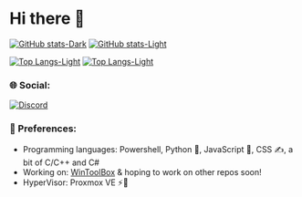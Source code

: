 # Hi there 👋

[![GitHub stats-Dark](https://github-readme-stats.vercel.app/api?username=MyDrift-user&show_icons=true&theme=dark#gh-dark-mode-only)](https://github.com/anuraghazra/github-readme-stats#gh-dark-mode-only)
[![GitHub stats-Light](https://github-readme-stats.vercel.app/api?username=MyDrift-user&show_icons=true&theme=default#gh-light-mode-only)](https://github.com/anuraghazra/github-readme-stats#gh-light-mode-only)

[![Top Langs-Light](https://github-readme-stats.vercel.app/api/top-langs/?username=mydrift-user&layout=compact&theme=default#gh-light-mode-only)](https://github.com/anuraghazra/github-readme-stats#gh-light-mode-only)
[![Top Langs-Light](https://github-readme-stats.vercel.app/api/top-langs/?username=mydrift-user&layout=compact&theme=dark#gh-dark-mode-only)](https://github.com/anuraghazra/github-readme-stats#gh-dark-mode-only)

### 🌐 Social:
[![Discord](https://img.shields.io/badge/Discord-%237289DA.svg?logo=discord&logoColor=white)](https://discord.com/users/679006161554505729) 

### 🤝 Preferences:

* Programming languages: Powershell, Python 🐍, JavaScript 🐠, CSS ✍️, a bit of C/C++ and C# 
* Working on: [WinToolBox](https://github.com/MyDrift-user/WinToolbox) & hoping to work on other repos soon!
* HyperVisor: Proxmox VE ⚡🦎
